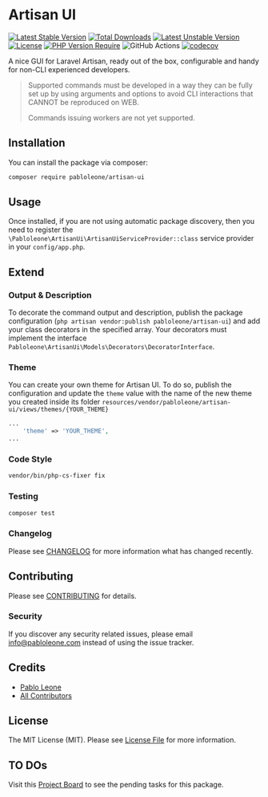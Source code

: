 # Artisan UI

[![Latest Stable Version](http://poser.pugx.org/pabloleone/artisan-ui/v)](https://packagist.org/packages/pabloleone/artisan-ui) [![Total Downloads](http://poser.pugx.org/pabloleone/artisan-ui/downloads)](https://packagist.org/packages/pabloleone/artisan-ui) [![Latest Unstable Version](http://poser.pugx.org/pabloleone/artisan-ui/v/unstable)](https://packagist.org/packages/pabloleone/artisan-ui) [![License](http://poser.pugx.org/pabloleone/artisan-ui/license)](https://packagist.org/packages/pabloleone/artisan-ui) [![PHP Version Require](http://poser.pugx.org/pabloleone/artisan-ui/require/php)](https://packagist.org/packages/pabloleone/artisan-ui)
![GitHub Actions](https://github.com/pabloleone/artisan-ui/actions/workflows/main.yml/badge.svg) [![codecov](https://codecov.io/gh/pabloleone/artisan-ui/branch/master/graph/badge.svg?token=L13IC5JUV8)](https://codecov.io/gh/pabloleone/artisan-ui)

A nice GUI for Laravel Artisan, ready out of the box, configurable and handy for non-CLI experienced developers.

> Supported commands must be developed in a way they can be fully set up by using arguments and options to avoid CLI interactions that CANNOT be reproduced on WEB.
>
> Commands issuing workers are not yet supported.

## Installation

You can install the package via composer:

```bash
composer require pabloleone/artisan-ui
```

## Usage

Once installed, if you are not using automatic package discovery, then you need to register the `\Pabloleone\ArtisanUi\ArtisanUiServiceProvider::class` service provider in your `config/app.php`.

## Extend

### Output & Description

To decorate the command output and description, publish the package configuration
(`php artisan vendor:publish pabloleone/artisan-ui`) and add your class decorators in the specified array. Your
decorators must implement the interface `Pabloleone\ArtisanUi\Models\Decorators\DecoratorInterface`.

### Theme

You can create your own theme for Artisan UI. To do so, publish the configuration and update the `theme` value with the name of the new theme you created inside its folder `resources/vendor/pabloleone/artisan-ui/views/themes/{YOUR_THEME}`

```php
...
    'theme' => 'YOUR_THEME',
...
```

### Code Style

```bash
vendor/bin/php-cs-fixer fix
```

### Testing

```bash
composer test
```

### Changelog

Please see [CHANGELOG](CHANGELOG.md) for more information what has changed recently.

## Contributing

Please see [CONTRIBUTING](CONTRIBUTING.md) for details.

### Security

If you discover any security related issues, please email [info@pabloleone.com](mailto:info@pabloleone.com) instead of using the issue tracker.

## Credits

- [Pablo Leone](https://github.com/pabloleone)
- [All Contributors](../../contributors)

## License

The MIT License (MIT). Please see [License File](LICENSE.md) for more information.

## TO DOs

Visit this [Project Board](https://github.com/pabloleone/artisan-ui/projects/1) to see the pending tasks for this
package.
